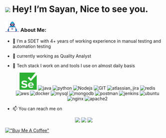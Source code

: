 # <img src="https://emojis.slackmojis.com/emojis/images/1531849430/4246/blob-sunglasses.gif?1531849430" width="30"/> Hey! I’m Sayan, Nice to see you.

### <img src="https://github.com/sayanmoulick/sayanmoulick/blob/main/Assets/Developer.gif" width="45" /> About Me:
- 👋 I’m a SDET with 4+ years of working experience in manual testing and automation testing
- 👀 currently working as Quality Analyst
- 💞️ Tech stack I work on and tools I use on almost daily basis
    <p align="center">
          <img src="https://github.com/sayanmoulick/sayanmoulick/blob/main/Assets/selenium.svg" alt="selenium" width="55" height="55"/>
          <img src="https://www.vectorlogo.zone/logos/java/java-icon.svg" alt="java" width="65" height="65"/> 
          <img src="https://www.vectorlogo.zone/logos/python/python-icon.svg" alt="python" width="55" height="55"/>
          <img src="https://www.vectorlogo.zone/logos/nodejs/nodejs-icon.svg" alt="Nodejs" width="55" height="55"/>
          <img src="https://www.vectorlogo.zone/logos/git-scm/git-scm-icon.svg" alt="GIT" width="55" height="55"/> 
          <img src="https://www.vectorlogo.zone/logos/atlassian_jira/atlassian_jira-icon.svg" alt="atlassian_jira" width="55" height="55"/>
          <img src="https://www.vectorlogo.zone/logos/redis/redis-icon.svg" alt="redis" width="55" height="55"/>
          <img src="https://www.vectorlogo.zone/logos/amazon_aws/amazon_aws-icon.svg" alt="aws" width="55" height="55"/>
          <img src="https://www.vectorlogo.zone/logos/docker/docker-official.svg" alt="docker" width="60" height="50"/>
          <img src="https://www.vectorlogo.zone/logos/mysql/mysql-icon.svg" alt="mysql" width="45" height="55"/>
          <img src="https://www.vectorlogo.zone/logos/mongodb/mongodb-icon.svg" alt="mongodb" width="45" height="55"/>
          <img src="https://www.vectorlogo.zone/logos/getpostman/getpostman-icon.svg" alt="postman" width="45" height="55"/>
          <img src="https://www.vectorlogo.zone/logos/jenkins/jenkins-icon.svg" alt="jenkins" width="45" height="55"/>
          <img src="https://www.vectorlogo.zone/logos/ubuntu/ubuntu-icon.svg" alt="ubuntu" width="45" height="55"/>
          <img src="https://www.vectorlogo.zone/logos/nginx/nginx-ar21.svg" alt="nginx" width="45" height="55"/>
          <img src="https://www.vectorlogo.zone/logos/apache/apache-official.svg" alt="apache2" width="45" height="55"/>
    </p>

 - 📫 You can reach me on
  <p align="center">
    <a target="_blank" href="https://sayanmoulick.github.io/"><img src="https://img.shields.io/badge/-WEB-FF4088?style=for-the-badge&logo=Hugo&logoColor=white"></img></a>	
    <a target="_blank" href="https://www.linkedin.com/in/sayan-moulick-b0185a109/"><img src="https://img.shields.io/badge/-LinkedIn-0077B5?style=for-the-badge&logo=Linkedin&logoColor=white"></img></a>
    <a target="_blank" href="mailto:smoulickn@gmail.com"><img src="https://img.shields.io/badge/-Gmail-D14836?style=for-the-badge&logo=Gmail&logoColor=white"></img></a>
  </p>

[!["Buy Me A Coffee"](https://www.buymeacoffee.com/assets/img/custom_images/orange_img.png)](https://www.paypal.com/paypalme/sayanmoulick)
